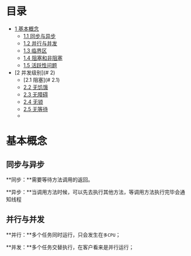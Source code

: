 # 目录

* [1 基本概念](#1)
  * [1.1 同步与异步](#1.1) 
  * [1.2 并行与并发](#1.2)
  * [1.3 临界区](#1.3)
  * [1.4 阻塞和非阻塞](#1.4)
  * [1.5 活跃性问题](#1.5)
* [2 并发级别](# 2)
  * [2.1 阻塞](# 2.1)
  * [2.2 无饥饿](#2.2)
  * [2.3 无障碍](#2.3)
  * [2.4 无锁](#2.4)
  * [2.5 无等待](#2.5)
  * 



<h1 id ="1">基本概念</h1>

<h2 id ="1.1">同步与异步</h2>

**同步：**需要等待方法调用的返回。

**异步：**当调用方法时候，可以先去执行其他方法，等调用方法执行完毕会通知线程

<h2 id=1.2>并行与并发</h2>

**并行：**多个任务同时运行，只会发生在`多CPU`；

**并发：**多个任务交替执行，在客户看来是并行运行；